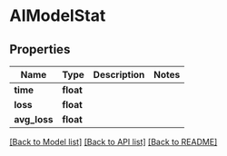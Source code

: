 # AIModelStat

## Properties

Name | Type | Description | Notes
------------ | ------------- | ------------- | -------------
**time** | **float** |  | 
**loss** | **float** |  | 
**avg_loss** | **float** |  | 

[[Back to Model list]](../README.md#models) [[Back to API list]](../README.md#api-endpoints) [[Back to README]](../README.md)


